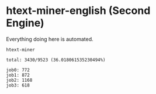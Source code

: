 # htext-miner-english (Second Engine)

Everything doing here is automated.

```
htext-miner

total: 3430/9523 (36.018061535230494%)

job0: 772
job1: 872
job2: 1168
job3: 618
```